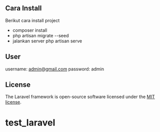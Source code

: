 ## Cara Install

Berikut cara install project

- composer install
- php artisan migrate --seed
- jalankan server php artisan serve

## User

username: admin@gmail.com
password: admin

## License

The Laravel framework is open-source software licensed under the [MIT license](https://opensource.org/licenses/MIT).
# test_laravel

